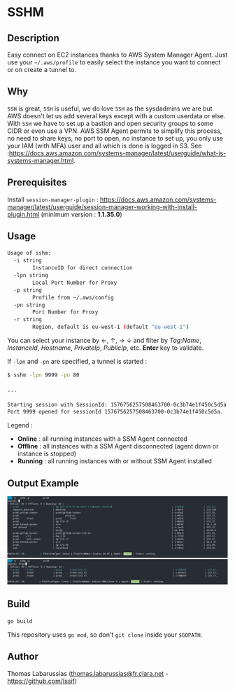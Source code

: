 # SSHM

## Description

Easy connect on EC2 instances thanks to AWS System Manager Agent. Just use your `~/.aws/profile` to easily select the instance you want to connect or on create a tunnel to.

## Why

`SSH` is great, `SSH` is useful, we do love `SSH` as the sysdadmins we are but AWS doesn't let us add several keys except with a custom userdata or else. With `SSH` we have to set up a bastion and open security groups to some CIDR or even use a VPN. AWS SSM Agent permits to simplify this process, no need to share keys, no port to open, no instance to set up, you only use your IAM (with MFA) user and all which is done is logged in S3. See :https://docs.aws.amazon.com/systems-manager/latest/userguide/what-is-systems-manager.html.

## Prerequisites

Install `session-manager-plugin` : https://docs.aws.amazon.com/systems-manager/latest/userguide/session-manager-working-with-install-plugin.html (minimum version : **1.1.35.0**)

## Usage

```bash
Usage of sshm:
  -i string
        InstanceID for direct connection
  -lpn string
        Local Port Number for Proxy
  -p string
        Profile from ~/.aws/config
  -pn string
        Port Number for Proxy
  -r string
        Region, default is eu-west-1 (default "eu-west-1")
```
You can select your instance by &larr;, &uarr;, &rarr; &darr; and filter by *Tag:Name*, *InstanceId*, *Hostname*, *PrivateIp*, *PublicIp*, etc. **Enter** key to validate.

If `-lpn` and `-pn` are specified, a tunnel is started :

```bash
$ sshm -lpn 9999 -pn 80
 
...

Starting session with SessionId: 1576756257508463700-0c3b74e1f450c5d5a
Port 9999 opened for sessionId 1576756257508463700-0c3b74e1f450c5d5a.
```

Legend :
* **Online** : all running instances with a SSM Agent connected
* **Offline** : all instances with a SSM Agent disconnected (agent down or instance is stopped)
* **Running** : all running instances with or without SSM Agent installed

## Output Example

![screenshot1](./img/screenshot1.png)
![screenshot2](./img/screenshot2.png)

## Build

```bash
go build
```
This repository uses `go mod`, so don't `git clone` inside your `$GOPATH`.

## Author

Thomas Labarussias (thomas.labarussias@fr.clara.net - https://github.com/Issif)